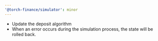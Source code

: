 ```yaml
---
'@torch-finance/simulator': minor
---
```


- Update the deposit algorithm
- When an error occurs during the simulation process, the state will be rolled back.
